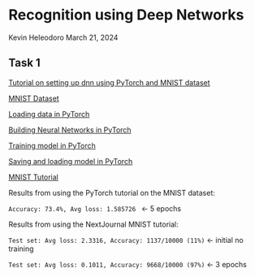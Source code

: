 # Recognition using Deep Networks

Kevin Heleodoro
March 21, 2024

## Task 1

[Tutorial on setting up dnn using PyTorch and MNIST dataset](https://pytorch.org/tutorials/beginner/basics/quickstart_tutorial.html)

[MNIST Dataset](https://pytorch.org/vision/stable/generated/torchvision.datasets.MNIST.html#torchvision.datasets.MNIST)

[Loading data in PyTorch](https://pytorch.org/tutorials/beginner/basics/data_tutorial.html)

[Building Neural Networks in PyTorch](https://pytorch.org/tutorials/beginner/basics/buildmodel_tutorial.html)

[Training model in PyTorch](https://pytorch.org/tutorials/beginner/basics/optimization_tutorial.html)

[Saving and loading model in PyTorch](https://pytorch.org/tutorials/beginner/basics/saveloadrun_tutorial.html)

[MNIST Tutorial](https://nextjournal.com/gkoehler/pytorch-mnist)

Results from using the PyTorch tutorial on the MNIST dataset:

`Accuracy: 73.4%, Avg loss: 1.585726 ` <- 5 epochs

Results from using the NextJournal MNIST tutorial:

`Test set: Avg loss: 2.3316, Accuracy: 1137/10000 (11%)` <- initial no training

`Test set: Avg loss: 0.1011, Accuracy: 9668/10000 (97%)` <- 3 epochs
